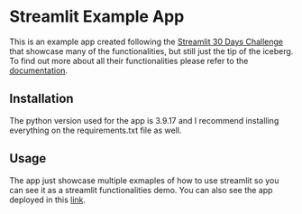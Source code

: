 # Streamlit Example App

This is an example app created following the [Streamlit 30 Days Challenge](https://30days.streamlit.app/) that showcase many of the functionalities, but still just the tip of the iceberg. To find out more about all their functionalities please refer to the [documentation](https://docs.streamlit.io/).

## Installation

The python version used for the app is 3.9.17 and I recommend installing everything on the requirements.txt file as well.

## Usage

The app just showcase multiple exmaples of how to use streamlit so you can see it as a streamlit functionalities demo. You can also see the app deployed in this [link](https://sebaminaya0-st30daychallenge.streamlit.app/).